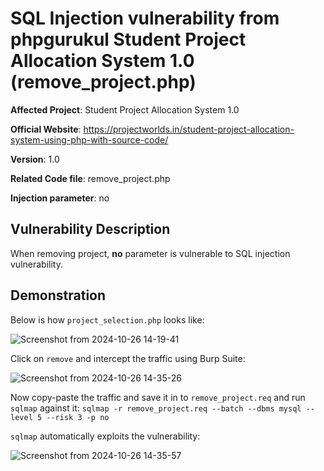 # SQL Injection vulnerability from phpgurukul Student Project Allocation System 1.0 (remove_project.php)

**Affected Project**: Student Project Allocation System 1.0

**Official Website**: https://projectworlds.in/student-project-allocation-system-using-php-with-source-code/

**Version**: 1.0

**Related Code file**: remove_project.php

**Injection parameter**: no

## Vulnerability Description

When removing project, **no** parameter is vulnerable to SQL injection vulnerability.

## Demonstration

Below is how `project_selection.php` looks like:

![Screenshot from 2024-10-26 14-19-41](https://github.com/user-attachments/assets/50b96b6b-0a66-4f53-9449-3d8d88b82786)

Click on `remove` and intercept the traffic using Burp Suite:

![Screenshot from 2024-10-26 14-35-26](https://github.com/user-attachments/assets/d1d3fbcd-c56c-494f-9a1c-0f21dce1d724)

Now copy-paste the traffic and save it in to `remove_project.req` and run `sqlmap` against it: `sqlmap -r remove_project.req --batch --dbms mysql --level 5 --risk 3 -p no`

`sqlmap` automatically exploits the vulnerability:

![Screenshot from 2024-10-26 14-35-57](https://github.com/user-attachments/assets/ac70c70e-999b-4775-83e9-beadb40798d0)
